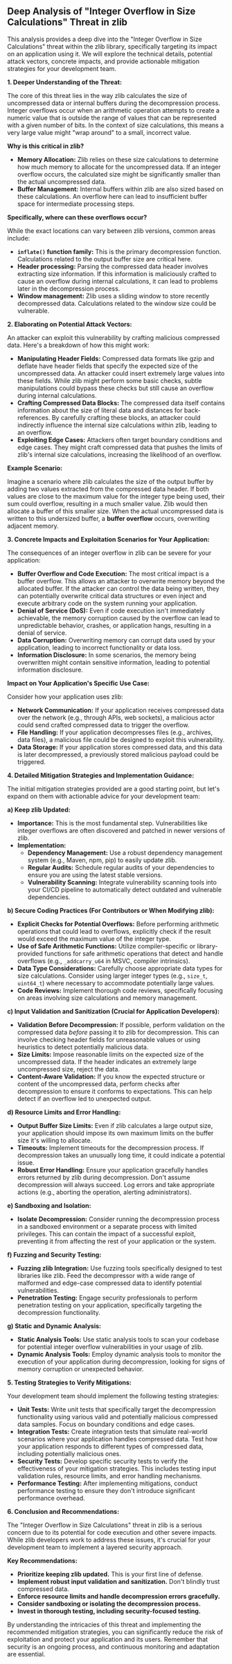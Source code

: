 ## Deep Analysis of "Integer Overflow in Size Calculations" Threat in zlib

This analysis provides a deep dive into the "Integer Overflow in Size Calculations" threat within the zlib library, specifically targeting its impact on an application using it. We will explore the technical details, potential attack vectors, concrete impacts, and provide actionable mitigation strategies for your development team.

**1. Deeper Understanding of the Threat:**

The core of this threat lies in the way zlib calculates the size of uncompressed data or internal buffers during the decompression process. Integer overflows occur when an arithmetic operation attempts to create a numeric value that is outside the range of values that can be represented with a given number of bits. In the context of size calculations, this means a very large value might "wrap around" to a small, incorrect value.

**Why is this critical in zlib?**

* **Memory Allocation:** Zlib relies on these size calculations to determine how much memory to allocate for the uncompressed data. If an integer overflow occurs, the calculated size might be significantly smaller than the actual uncompressed data.
* **Buffer Management:**  Internal buffers within zlib are also sized based on these calculations. An overflow here can lead to insufficient buffer space for intermediate processing steps.

**Specifically, where can these overflows occur?**

While the exact locations can vary between zlib versions, common areas include:

* **`inflate()` function family:** This is the primary decompression function. Calculations related to the output buffer size are critical here.
* **Header processing:**  Parsing the compressed data header involves extracting size information. If this information is maliciously crafted to cause an overflow during internal calculations, it can lead to problems later in the decompression process.
* **Window management:** Zlib uses a sliding window to store recently decompressed data. Calculations related to the window size could be vulnerable.

**2. Elaborating on Potential Attack Vectors:**

An attacker can exploit this vulnerability by crafting malicious compressed data. Here's a breakdown of how this might work:

* **Manipulating Header Fields:**  Compressed data formats like gzip and deflate have header fields that specify the expected size of the uncompressed data. An attacker could insert extremely large values into these fields. While zlib might perform some basic checks, subtle manipulations could bypass these checks but still cause an overflow during internal calculations.
* **Crafting Compressed Data Blocks:** The compressed data itself contains information about the size of literal data and distances for back-references. By carefully crafting these blocks, an attacker could indirectly influence the internal size calculations within zlib, leading to an overflow.
* **Exploiting Edge Cases:**  Attackers often target boundary conditions and edge cases. They might craft compressed data that pushes the limits of zlib's internal size calculations, increasing the likelihood of an overflow.

**Example Scenario:**

Imagine a scenario where zlib calculates the size of the output buffer by adding two values extracted from the compressed data header. If both values are close to the maximum value for the integer type being used, their sum could overflow, resulting in a much smaller value. Zlib would then allocate a buffer of this smaller size. When the actual uncompressed data is written to this undersized buffer, a **buffer overflow** occurs, overwriting adjacent memory.

**3. Concrete Impacts and Exploitation Scenarios for Your Application:**

The consequences of an integer overflow in zlib can be severe for your application:

* **Buffer Overflow and Code Execution:** The most critical impact is a buffer overflow. This allows an attacker to overwrite memory beyond the allocated buffer. If the attacker can control the data being written, they can potentially overwrite critical data structures or even inject and execute arbitrary code on the system running your application.
* **Denial of Service (DoS):** Even if code execution isn't immediately achievable, the memory corruption caused by the overflow can lead to unpredictable behavior, crashes, or application hangs, resulting in a denial of service.
* **Data Corruption:**  Overwriting memory can corrupt data used by your application, leading to incorrect functionality or data loss.
* **Information Disclosure:** In some scenarios, the memory being overwritten might contain sensitive information, leading to potential information disclosure.

**Impact on Your Application's Specific Use Case:**

Consider how your application uses zlib:

* **Network Communication:** If your application receives compressed data over the network (e.g., through APIs, web sockets), a malicious actor could send crafted compressed data to trigger the overflow.
* **File Handling:** If your application decompresses files (e.g., archives, data files), a malicious file could be designed to exploit this vulnerability.
* **Data Storage:** If your application stores compressed data, and this data is later decompressed, a previously stored malicious payload could be triggered.

**4. Detailed Mitigation Strategies and Implementation Guidance:**

The initial mitigation strategies provided are a good starting point, but let's expand on them with actionable advice for your development team:

**a) Keep zlib Updated:**

* **Importance:** This is the most fundamental step. Vulnerabilities like integer overflows are often discovered and patched in newer versions of zlib.
* **Implementation:**
    * **Dependency Management:** Use a robust dependency management system (e.g., Maven, npm, pip) to easily update zlib.
    * **Regular Audits:** Schedule regular audits of your dependencies to ensure you are using the latest stable versions.
    * **Vulnerability Scanning:** Integrate vulnerability scanning tools into your CI/CD pipeline to automatically detect outdated and vulnerable dependencies.

**b) Secure Coding Practices (For Contributors or When Modifying zlib):**

* **Explicit Checks for Potential Overflows:** Before performing arithmetic operations that could lead to overflows, explicitly check if the result would exceed the maximum value of the integer type.
* **Use of Safe Arithmetic Functions:** Utilize compiler-specific or library-provided functions for safe arithmetic operations that detect and handle overflows (e.g., `_addcarry_u64` in MSVC, compiler intrinsics).
* **Data Type Considerations:** Carefully choose appropriate data types for size calculations. Consider using larger integer types (e.g., `size_t`, `uint64_t`) where necessary to accommodate potentially large values.
* **Code Reviews:** Implement thorough code reviews, specifically focusing on areas involving size calculations and memory management.

**c) Input Validation and Sanitization (Crucial for Application Developers):**

* **Validation Before Decompression:**  If possible, perform validation on the compressed data *before* passing it to zlib for decompression. This can involve checking header fields for unreasonable values or using heuristics to detect potentially malicious data.
* **Size Limits:**  Impose reasonable limits on the expected size of the uncompressed data. If the header indicates an extremely large uncompressed size, reject the data.
* **Content-Aware Validation:** If you know the expected structure or content of the uncompressed data, perform checks after decompression to ensure it conforms to expectations. This can help detect if an overflow led to unexpected output.

**d) Resource Limits and Error Handling:**

* **Output Buffer Size Limits:**  Even if zlib calculates a large output size, your application should impose its own maximum limits on the buffer size it's willing to allocate.
* **Timeouts:** Implement timeouts for the decompression process. If decompression takes an unusually long time, it could indicate a potential issue.
* **Robust Error Handling:** Ensure your application gracefully handles errors returned by zlib during decompression. Don't assume decompression will always succeed. Log errors and take appropriate actions (e.g., aborting the operation, alerting administrators).

**e) Sandboxing and Isolation:**

* **Isolate Decompression:** Consider running the decompression process in a sandboxed environment or a separate process with limited privileges. This can contain the impact of a successful exploit, preventing it from affecting the rest of your application or the system.

**f) Fuzzing and Security Testing:**

* **Fuzzing zlib Integration:** Use fuzzing tools specifically designed to test libraries like zlib. Feed the decompressor with a wide range of malformed and edge-case compressed data to identify potential vulnerabilities.
* **Penetration Testing:** Engage security professionals to perform penetration testing on your application, specifically targeting the decompression functionality.

**g) Static and Dynamic Analysis:**

* **Static Analysis Tools:** Use static analysis tools to scan your codebase for potential integer overflow vulnerabilities in your usage of zlib.
* **Dynamic Analysis Tools:** Employ dynamic analysis tools to monitor the execution of your application during decompression, looking for signs of memory corruption or unexpected behavior.

**5. Testing Strategies to Verify Mitigations:**

Your development team should implement the following testing strategies:

* **Unit Tests:** Write unit tests that specifically target the decompression functionality using various valid and potentially malicious compressed data samples. Focus on boundary conditions and edge cases.
* **Integration Tests:** Create integration tests that simulate real-world scenarios where your application handles compressed data. Test how your application responds to different types of compressed data, including potentially malicious ones.
* **Security Tests:** Develop specific security tests to verify the effectiveness of your mitigation strategies. This includes testing input validation rules, resource limits, and error handling mechanisms.
* **Performance Testing:** After implementing mitigations, conduct performance testing to ensure they don't introduce significant performance overhead.

**6. Conclusion and Recommendations:**

The "Integer Overflow in Size Calculations" threat in zlib is a serious concern due to its potential for code execution and other severe impacts. While zlib developers work to address these issues, it's crucial for your development team to implement a layered security approach.

**Key Recommendations:**

* **Prioritize keeping zlib updated.** This is your first line of defense.
* **Implement robust input validation and sanitization.** Don't blindly trust compressed data.
* **Enforce resource limits and handle decompression errors gracefully.**
* **Consider sandboxing or isolating the decompression process.**
* **Invest in thorough testing, including security-focused testing.**

By understanding the intricacies of this threat and implementing the recommended mitigation strategies, you can significantly reduce the risk of exploitation and protect your application and its users. Remember that security is an ongoing process, and continuous monitoring and adaptation are essential.
